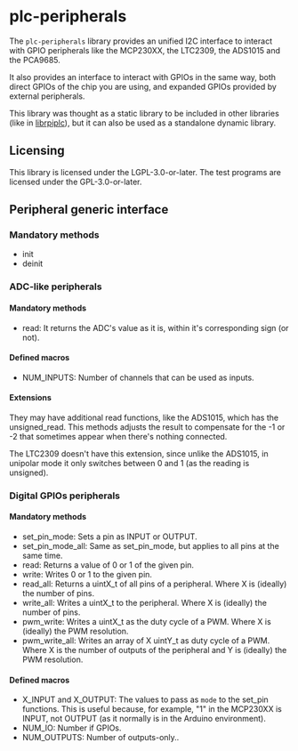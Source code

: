 # plc-peripherals

The `plc-peripherals` library provides an unified I2C interface to interact with GPIO peripherals like the MCP230XX, the LTC2309, the ADS1015 and the PCA9685.

It also provides an interface to interact with GPIOs in the same way, both direct GPIOs of the chip you are using, and expanded GPIOs provided by external peripherals.

This library was thought as a static library to be included in other libraries (like in [librpiplc](https://github.com/Industrial-Shields/librpiplc)), but it can also be used as a standalone dynamic library.


## Licensing
This library is licensed under the LGPL-3.0-or-later. The test programs are licensed under the GPL-3.0-or-later.


## Peripheral generic interface
### Mandatory methods
- init
- deinit

### ADC-like peripherals
#### Mandatory methods
* read: It returns the ADC's value as it is, within it's corresponding sign (or not).
#### Defined macros
* NUM_INPUTS: Number of channels that can be used as inputs.
#### Extensions
They may have additional read functions, like the ADS1015, which has the unsigned_read. This methods adjusts the result to compensate for the -1 or -2 that sometimes appear when there's nothing connected.

The LTC2309 doesn't have this extension, since unlike the ADS1015, in unipolar mode it only switches between 0 and 1 (as the reading is unsigned).

### Digital GPIOs peripherals
#### Mandatory methods
* set_pin_mode: Sets a pin as INPUT or OUTPUT.
* set_pin_mode_all: Same as set_pin_mode, but applies to all pins at the same time.
* read: Returns a value of 0 or 1 of the given pin.
* write: Writes 0 or 1 to the given pin.
* read_all: Returns a uintX_t of all pins of a peripheral. Where X is (ideally) the number of pins.
* write_all: Writes a uintX_t to the peripheral. Where X is (ideally) the number of pins.
* pwm_write: Writes a uintX_t as the duty cycle of a PWM. Where X is (ideally) the PWM resolution.
* pwm_write_all: Writes an array of X uintY_t as duty cycle of a PWM. Where X is the number of outputs of the peripheral and Y is (ideally) the PWM resolution.
#### Defined macros
* X_INPUT and X_OUTPUT: The values to pass as `mode` to the set_pin functions. This is useful because, for example, "1" in the MCP230XX is INPUT, not OUTPUT (as it normally is in the Arduino environment).
* NUM_IO: Number if GPIOs.
* NUM_OUTPUTS: Number of outputs-only..
